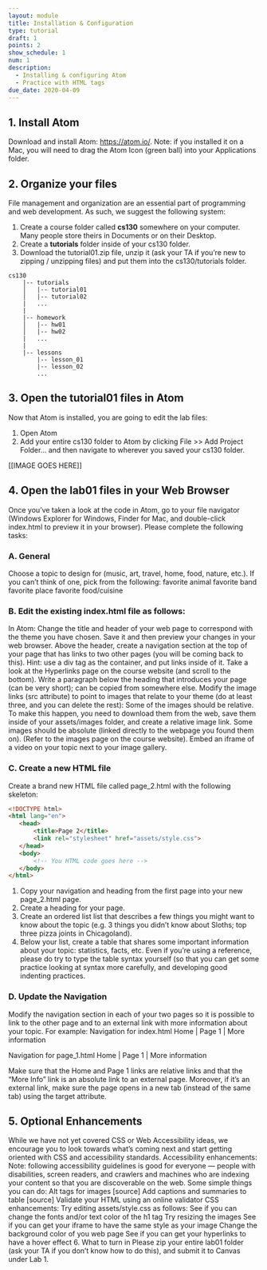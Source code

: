 ```yaml
---
layout: module
title: Installation & Configuration
type: tutorial
draft: 1 
points: 2
show_schedule: 1
num: 1
description:
  - Installing & configuring Atom
  - Practice with HTML tags
due_date: 2020-04-09
---
```


## 1. Install Atom
Download and install Atom: <a href="https://atom.io/" target="_blank">https://atom.io/</a>. Note: if you installed it on a Mac, you will need to drag the Atom Icon (green ball) into your Applications folder.

## 2. Organize your files
File management and organization are an essential part of programming and web development. As such, we suggest the following system:
1. Create a course folder called **cs130** somewhere on your computer. Many people store theirs in Documents or on their Desktop.
2. Create a **tutorials** folder inside of your cs130 folder.
3. Download the tutorial01.zip file, unzip it (ask your TA if you’re new to zipping / unzipping files) and put them into the cs130/tutorials folder.

```
cs130
    |-- tutorials
    │   |-- tutorial01
    │   |-- tutorial02
    |   ...
    |
    |-- homework
    │   |-- hw01
    │   |-- hw02
    |   ...
    |
    |-- lessons
        |-- lesson_01
        |-- lesson_02
        ...
```

## 3. Open the tutorial01 files in Atom
Now that Atom is installed, you are going to edit the lab files:
1. Open Atom
2. Add your entire cs130 folder to Atom by clicking File >> Add Project Folder... and then navigate to wherever you saved your cs130 folder.

[[IMAGE GOES HERE]]

## 4. Open the lab01 files in your Web Browser
Once you’ve taken a look at the code in Atom, go to your file navigator (Windows Explorer for Windows, Finder for Mac, and double-click index.html to preview it in your browser). Please complete the following tasks:

### A. General
Choose a topic to design for (music, art, travel, home, food, nature, etc.). If you can’t think of one, pick from the following:
favorite animal
favorite band
favorite place
favorite food/cuisine

### B. Edit the existing index.html file as follows:
In Atom: Change the title and header of your web page to correspond with the theme you have chosen. Save it and then preview your changes in your web browser.
Above the header, create a navigation section at the top of your page that has links to two other pages (you will be coming back to this). Hint: use a div tag as the container, and put links inside of it. Take a look at the Hyperlinks page on the course website (and scroll to the bottom).
Write a paragraph below the heading that introduces your page (can be very short); can be copied from somewhere else.
Modify the image links (src attribute) to point to images that relate to your theme (do at least three, and you can delete the rest):
Some of the images should be relative. To make this happen, you need to download them from the web, save them inside of your assets/images folder, and create a relative image link.
Some images should be absolute (linked directly to the webpage you found them on).
	(Refer to the images page on the course website).
Embed an iframe of a video on your topic next to your image gallery.

### C. Create a  new HTML file
Create a brand new HTML file called page_2.html with the following skeleton:

```html
<!DOCTYPE html>
<html lang="en">
   <head>
       <title>Page 2</title>       
       <link rel="stylesheet" href="assets/style.css">
   </head>
   <body>
       <!-- You HTML code goes here -->
   </body>
</html>
```
1. Copy your navigation and heading from the first page into your new page_2.html page.
2. Create a heading for your page.
3. Create an ordered list list that describes a few things you might want to know about the topic (e.g. 3 things you didn’t know about Sloths; top three pizza joints in Chicagoland).
4. Below your list, create a table that shares some important information about your topic: statistics, facts, etc. Even if you’re using a reference, please do try to type the table syntax yourself (so that you can get some practice looking at syntax more carefully, and developing good indenting practices.

### D. Update the Navigation
Modify the navigation section in each of your two pages so it is possible to link to the other page and to an external link with more information about your topic. For example:
Navigation for index.html
Home | Page 1 | More information 

Navigation for page_1.html
Home | Page 1 | More information 

Make sure that the Home and Page 1 links are relative links and that the “More Info” link is an absolute link to an external page. Moreover, if it’s an external link, make sure the page opens in a new tab (instead of the same tab) using the target attribute.

## 5. Optional Enhancements
While we have not yet covered CSS or Web Accessibility ideas, we encourage you to look towards what’s coming next and start getting oriented with CSS and accessibility standards.
Accessibility enhancements:
Note: following accessibility guidelines is good for everyone — people with disabilities, screen readers, and crawlers and machines who are indexing your content so that you are discoverable on the web. Some simple things you can do:
Alt tags for images [source]
Add captions and summaries to table [source]
Validate your HTML using an online validator
CSS enhancements:
Try editing assets/style.css as follows:
See if you can change the fonts and/or text color of the h1 tag
Try resizing the images
See if you can get your iframe to have the same style as your image
Change the background color of you web page
See if you can get your hyperlinks to have a hover effect
6. What to turn in
Please zip your entire lab01 folder (ask your TA if you don’t know how to do this), and submit it to Canvas under Lab 1.
